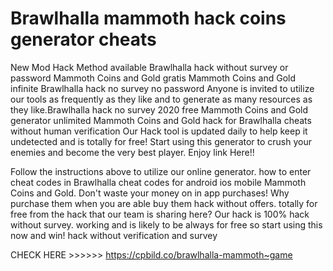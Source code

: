 # Brawlhalla mammoth hack coins generator cheats

New Mod Hack Method available Brawlhalla hack without survey or password Mammoth Coins and Gold gratis Mammoth Coins and Gold infinite Brawlhalla hack no survey no password Anyone is invited to utilize our tools as frequently as they like and to generate as many resources as they like.Brawlhalla hack no survey 2020 free Mammoth Coins and Gold generator unlimited Mammoth Coins and Gold hack for Brawlhalla cheats without human verification Our Hack tool is updated daily to help keep it undetected and is totally for free! Start using this generator to crush your enemies and become the very best player. Enjoy link Here!!

Follow the instructions above to utilize our online generator. how to enter cheat codes in Brawlhalla cheat codes for android ios mobile Mammoth Coins and Gold. Don't waste your money on in app purchases! Why purchase them when you are able buy them hack without offers. totally for free from the hack that our team is sharing here? Our hack is 100% hack without survey. working and is likely to be always for free so start using this now and win! hack without verification and survey

CHECK HERE >>>>>> https://cpbild.co/brawlhalla-mammoth~game
